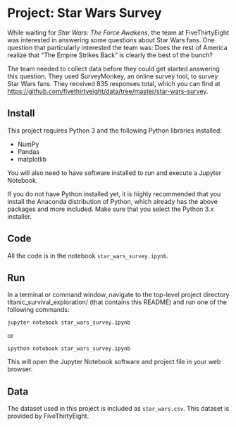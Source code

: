 # Project: Star Wars Survey

While waiting for _Star Wars: The Force Awakens_, the team at FiveThirtyEight was interested in answering some questions about Star Wars fans. One question that particularly interested the team was: Does the rest of America realize that “The Empire Strikes Back” is clearly the best of the bunch?

The team needed to collect data before they could get started answering this question. They used SurveyMonkey, an online survey tool, to survey Star Wars fans. They received 835 responses total, which you can find at https://github.com/fivethirtyeight/data/tree/master/star-wars-survey. 

## Install
This project requires Python 3 and the following Python libraries installed:


<ul>
  <li>NumPy</li>
  <li>Pandas</li>
  <li>matplotlib</li>
</ul>

You will also need to have software installed to run and execute a Jupyter Notebook.

If you do not have Python installed yet, it is highly recommended that you install the Anaconda distribution of Python, which already has the above packages and more included. Make sure that you select the Python 3.x installer.

## Code
All the code is in the notebook `star_wars_survey.ipynb`.

## Run
In a terminal or command window, navigate to the top-level project directory titanic_survival_exploration/ (that contains this README) and run one of the following commands:

```
jupyter notebook star_wars_survey.ipynb
```

or
```
ipython notebook star_wars_survey.ipynb
```
This will open the Jupyter Notebook software and project file in your web browser.

## Data
The dataset used in this project is included as `star_wars.csv`. This dataset is provided by FiveThirtyEight.


